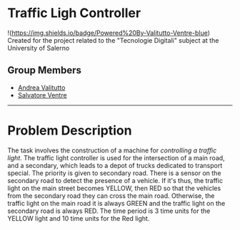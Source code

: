 # Traffic Ligh Controller
!(https://img.shields.io/badge/Powered%20By-Valitutto-Ventre-blue)
Created for the project related to the "Tecnologie Digitali" subject at the University of Salerno 

## Group Members
* [Andrea Valitutto](https://github.com/andrewvali)
* [Salvatore Ventre](https://github.com/salventre)
___
# Problem Description
The task involves the construction of a machine for *controlling a traffic light*. The traffic light controller is used for the intersection of a main road, and a secondary, which leads to a depot of trucks dedicated to transport special. The priority is given to secondary road. There is a sensor on the secondary road to detect the presence of a vehicle. If it's thus, the traffic light on the main street becomes YELLOW, then RED so that the vehicles from the secondary road they can cross the main road. Otherwise, the traffic light on the main road it is always GREEN and the traffic light on the secondary road is always RED. The time period is 3 time units for the YELLOW light and 10 time units for the Red light.
